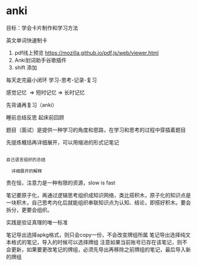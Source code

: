# anki

目标：学会卡片制作和学习方法

英文单词快速制卡
1. pdf线上预览 https://mozilla.github.io/pdf.js/web/viewer.html
2. Anki划词助手谷歌插件
3. shift 添加
  
每天走完最小闭环
学习-思考-记录-复习  


感觉记忆  => 短时记忆 => 长时记忆
  

先背诵再复习（anki）


睡前总结反思 起床前回顾


题目（面试）是提供一种学习的角度和思路，在学习和思考的过程中穿插着题目


先提炼概括再详细展开，可以用缩进的形式记笔记
```

自己语言组织的总结

  详细展开的解释

```


贵在恒，注意力是一种有限的资源，slow is fast


笔记要原子化，再通过逻辑思考组织成知识网络，类比搭积木，原子化的知识点是一块积木，自己思考内化后就能组织串联知识点为认知、结论，即搭好积木。要会拆分，更要会组织。

  
实践是验证真理的唯一标准


笔记导出选择apkg格式，则只会copy一份，不会改变牌组所属
笔记导出选择纯文本格式的笔记，导入的时候可以选择牌组
注意如果当前账号已存在该笔记，则不会更新，如果要更改笔记的牌组，必须先导出再移除之前牌组的笔记，最后导入新的牌组